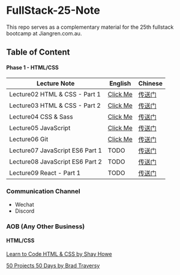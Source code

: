 # FullStack-25-Note

This repo serves as a complementary material for the 25th fullstack bootcamp at Jiangren.com.au.  



## Table of Content

#### Phase 1 - HTML/CSS

| Lecture Note                  | English                                                      | Chinese                                                      |
| ----------------------------- | ------------------------------------------------------------ | ------------------------------------------------------------ |
| Lecture02 HTML & CSS - Part 1 | [Click Me](https://github.com/australiaitgroup/FullStack-25-Note/blob/main/lecture-02-html-css-part-1-en.md) | [传送门](https://github.com/australiaitgroup/FullStack-25-Note/blob/main/lecture-02-html-css-part-1-ch.md) |
| Lecture03 HTML & CSS - Part 2 | [Click Me](https://github.com/australiaitgroup/FullStack-25-Note/blob/main/lecture-03-html-css-part-2-en.md) | [传送门](https://github.com/australiaitgroup/FullStack-25-Note/blob/main/lecture-03-html-css-part-2-ch.md) |
| Lecture04 CSS & Sass          | [Click Me](https://github.com/australiaitgroup/FullStack-25-Note/blob/main/lecture-04-css-sass-en.md) | [传送门](https://github.com/australiaitgroup/FullStack-25-Note/blob/main/lecture-04-CSS-Sass-notes-ch.md)        |                                               
| Lecture05 JavaScript          | [Click Me](https://github.com/australiaitgroup/FullStack-25-Note/blob/main/Lecture-05-JavaScript-en.md) | [传送门](https://github.com/australiaitgroup/FullStack-25-Note/blob/main/lecture-05-JavaScript-Note-ch.md)                                                         |
| Lecture06 Git                 | [Click Me](https://github.com/australiaitgroup/FullStack-25-Note/blob/main/lecture-06-git-en.md) | [传送门](https://github.com/australiaitgroup/FullStack-25-Note/blob/main/lecture-06-git-notes-ch.md)      
| Lecture07 JavaScript ES6 Part 1 | TODO | [传送门](https://github.com/australiaitgroup/FullStack-25-Note/blob/main/lecture-07-javascript-es6-part1-ch.md)      
| Lecture08 JavaScript ES6 Part 2 | TODO| [传送门](https://github.com/australiaitgroup/FullStack-25-Note/blob/main/lecture-08-javascript-es6-part2-ch.md)      
| Lecture09 React - Part 1 | TODO | [传送门](https://github.com/australiaitgroup/FullStack-25-Note/blob/main/lecture-09-react-part1-note-ch.md)



### Communication Channel

- Wechat
- Discord



### AOB (Any Other Business)

#### HTML/CSS

[Learn to Code HTML & CSS by Shay Howe](https://learn.shayhowe.com/html-css/)

[50 Projects 50 Days by Brad Traversy](https://github.com/bradtraversy/50projects50days)


